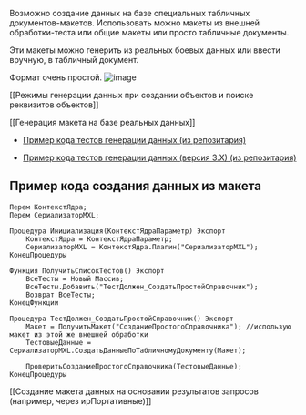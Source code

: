 Возможно создание данных на базе специальных табличных документов-макетов.
Использовать можно макеты из внешней обработки-теста или общие макеты или просто табличные документы.

Эти макеты можно генерить из реальных боевых данных или ввести вручную, в табличный документ.

Формат очень простой.
![image](https://cloud.githubusercontent.com/assets/2920817/5992720/5f5aab0a-aa46-11e4-84df-a0e4dac8d96f.png)

[[Режимы генерации данных при создании объектов и поиске реквизитов объектов]]

[[Генерация макета на базе реальных данных]]

  + [Пример кода тестов генерации данных (из репозитария)](https://github.com/xDrivenDevelopment/xUnitFor1C/blob/develop/src/Tests/Plugins/%D0%A2%D0%B5%D1%81%D1%82%D1%8B_%D0%A1%D0%B5%D1%80%D0%B8%D0%B0%D0%BB%D0%B8%D0%B7%D0%B0%D1%82%D0%BE%D1%80MXL/ObjectModule.bsl)

  + [Пример кода тестов генерации данных (версия 3.Х) (из репозитария)](https://github.com/xDrivenDevelopment/xUnitFor1C/blob/feature/3-0-0-8-artbear/src/Tests/CommonApp/%D0%A2%D0%B5%D1%81%D1%82%D1%8B%D0%93%D0%B5%D0%BD%D0%B5%D1%80%D0%B0%D1%82%D0%BE%D1%80%D0%B0%D0%94%D0%B0%D0%BD%D0%BD%D1%8B%D1%85/ObjectModule.txt)

Пример кода создания данных из макета
---

```
Перем КонтекстЯдра;
Перем СериализаторMXL;

Процедура Инициализация(КонтекстЯдраПараметр) Экспорт
	КонтекстЯдра = КонтекстЯдраПараметр;
	СериализаторMXL = КонтекстЯдра.Плагин("СериализаторMXL");
КонецПроцедуры

Функция ПолучитьСписокТестов() Экспорт
	ВсеТесты = Новый Массив;
	ВсеТесты.Добавить("ТестДолжен_СоздатьПростойСправочник");
	Возврат ВсеТесты;
КонецФункции

Процедура ТестДолжен_СоздатьПростойСправочник() Экспорт
	Макет = ПолучитьМакет("СозданиеПростогоСправочника"); //использую макет из этой же внешней обработки
	ТестовыеДанные = СериализаторMXL.СоздатьДанныеПоТабличномуДокументу(Макет);
	
	ПроверитьСозданиеПростогоСправочника(ТестовыеДанные);
КонецПроцедуры
```

[[Создание макета данных на основании результатов запросов (например, через ирПортативные)]]